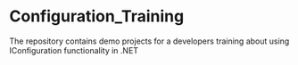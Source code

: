 # Configuration_Training

The repository contains demo projects for a developers training about using IConfiguration functionality in .NET
